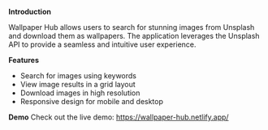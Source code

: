 **Introduction**

Wallpaper Hub allows users to search for stunning images from Unsplash and download them as wallpapers. The application leverages the Unsplash API to provide a seamless and intuitive user experience.

**Features**

- Search for images using keywords
- View image results in a grid layout
- Download images in high resolution
- Responsive design for mobile and desktop
  
**Demo**
Check out the live demo: https://wallpaper-hub.netlify.app/
